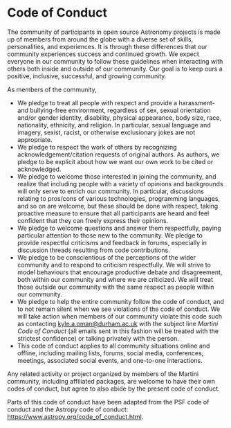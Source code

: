Code of Conduct
===============

The community of participants in open source Astronomy projects is made up of
members from around the globe with a diverse set of skills, personalities,
and experiences. It is through these differences that our community
experiences success and continued growth. We expect everyone in our community
to follow these guidelines when interacting with others both inside and
outside of our community. Our goal is to keep ours a positive, inclusive,
successful, and growing community.

As members of the community,

+ We pledge to treat all people with respect and provide a harassment- and
  bullying-free environment, regardless of sex, sexual orientation and/or
  gender identity, disability, physical appearance, body size, race,
  nationality, ethnicity, and religion. In particular, sexual language and
  imagery, sexist, racist, or otherwise exclusionary jokes are not appropriate.
+ We pledge to respect the work of others by recognizing
  acknowledgement/citation requests of original authors. As authors, we pledge
  to be explicit about how we want our own work to be cited or acknowledged.
+ We pledge to welcome those interested in joining the community, and realize
  that including people with a variety of opinions and backgrounds will only
  serve to enrich our community. In particular, discussions relating to
  pros/cons of various technologies, programming languages, and so on are
  welcome, but these should be done with respect, taking proactive measure to
  ensure that all participants are heard and feel confident that they can
  freely express their opinions.
+ We pledge to welcome questions and answer them respectfully, paying
  particular attention to those new to the community. We pledge to provide
  respectful criticisms and feedback in forums, especially in discussion
  threads resulting from code contributions.
+ We pledge to be conscientious of the perceptions of the wider community and
  to respond to criticism respectfully. We will strive to model behaviours that
  encourage productive debate and disagreement, both within our community and
  where we are criticized. We will treat those outside our community with the
  same respect as people within our community.
+ We pledge to help the entire community follow the code of conduct, and to
  not remain silent when we see violations of the code of conduct. We will
  take action when members of our community violate this code such as
  contacting kyle.a.oman@durham.ac.uk with the subject line *Martini Code
  of Conduct* (all emails sent in this fashion will be treated with the
  strictest confidence) or talking privately with the person.
+ This code of conduct applies to all community situations online and
  offline, including mailing lists, forums, social media, conferences,
  meetings, associated social events, and one-to-one interactions.

Any related activity or project organized by members of the Martini
community, including affiliated packages, are welcome to have their own codes
of conduct, but agree to also abide by the present code of conduct.

Parts of this code of conduct have been adapted from the PSF code of conduct and
the Astropy code of conduct: https://www.astropy.org/code_of_conduct.html.
